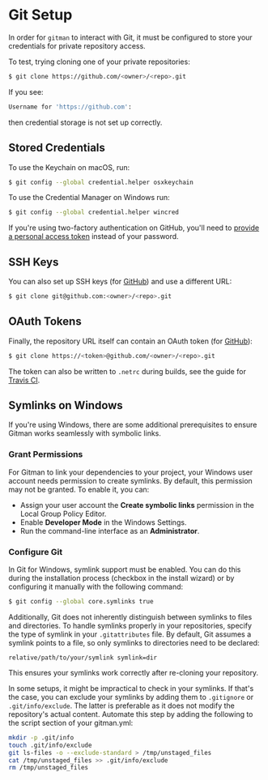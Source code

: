 # Git Setup

In order for `gitman` to interact with Git, it must be configured to store your credentials for private repository access.

To test, trying cloning one of your private repositories:

```sh
$ git clone https://github.com/<owner>/<repo>.git
```

If you see:

```sh
Username for 'https://github.com':
```

then credential storage is not set up correctly.

## Stored Credentials

To use the Keychain on macOS, run:

```sh
$ git config --global credential.helper osxkeychain
```

To use the Credential Manager on Windows run:

```sh
$ git config --global credential.helper wincred
```

If you're using two-factory authentication on GitHub, you'll need to [provide a personal access token](http://olivierlacan.com/posts/why-is-git-https-not-working-on-github/) instead of your password.

## SSH Keys

You can also set up SSH keys (for [GitHub](https://help.github.com/articles/generating-ssh-keys/)) and use a different URL:

```sh
$ git clone git@github.com:<owner>/<repo>.git
```

## OAuth Tokens

Finally, the repository URL itself can contain an OAuth token (for [GitHub](https://github.com/blog/1270-easier-builds-and-deployments-using-git-over-https-and-oauth)):

```sh
$ git clone https://<token>@github.com/<owner>/<repo>.git
```

The token can also be written to `.netrc` during builds, see the guide for [Travis CI](https://docs.travis-ci.com/user/private-dependencies/#API-Token).

## Symlinks on Windows

If you're using Windows, there are some additional prerequisites to ensure Gitman works seamlessly with symbolic links.

### Grant Permissions

For Gitman to link your dependencies to your project, your Windows user account needs permission to create symlinks. By default, this permission may not be granted. To enable it, you can:

* Assign your user account the **Create symbolic links** permission in the Local Group Policy Editor.
* Enable **Developer Mode** in the Windows Settings.
* Run the command-line interface as an **Administrator**.

### Configure Git

In Git for Windows, symlink support must be enabled. You can do this during the installation process (checkbox in the install wizard) or by configuring it manually with the following command:

```sh
$ git config --global core.symlinks true
```

Additionally, Git does not inherently distinguish between symlinks to files and directories. To handle symlinks properly in your repositories, specify the type of symlink in your `.gitattributes` file. By default, Git assumes a symlink points to a file, so only symlinks to directories need to be declared:

```
relative/path/to/your/symlink symlink=dir
```

This ensures your symlinks work correctly after re-cloning your repository.

In some setups, it might be impractical to check in your symlinks. If that's the case, you can exclude your symlinks by adding them to `.gitignore` or `.git/info/exclude`. The latter is preferable as it does not modify the repository's actual content. Automate this step by adding the following to the script section of your gitman.yml:

```sh
mkdir -p .git/info
touch .git/info/exclude
git ls-files -o --exclude-standard > /tmp/unstaged_files
cat /tmp/unstaged_files >> .git/info/exclude
rm /tmp/unstaged_files
```
